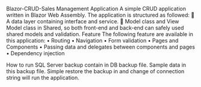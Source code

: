 Blazor-CRUD-Sales Management Application
A simple CRUD application written in Blazor Web Assembly.
The application is structured as followed:
	A data layer containing interface and service.
	Model class and View Model class in Shared, so both front-end and back-end can safely used shared models and validation.
Feature
The following feature are available in this application:
•	Routing
•	Navigation
•	Form validation
•	Pages and Components
•	Passing data and delegates between components and pages
•	Dependency injection

How to run
SQL Server backup contain in DB backup file. Sample data in this backup file. Simple restore the backup in and change of connection string will run the application.
